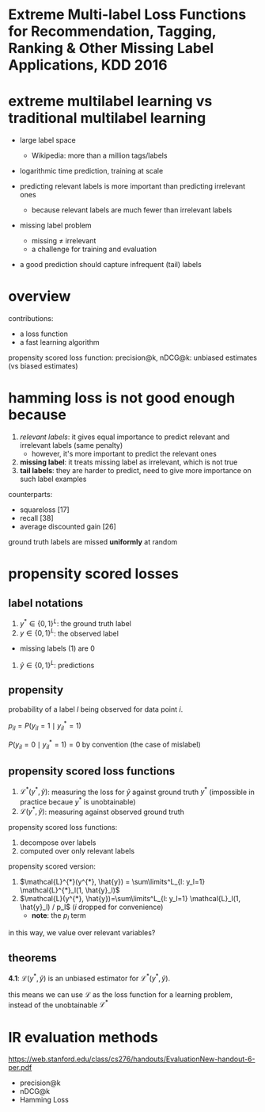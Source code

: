 # Extreme Multi-label Loss Functions for Recommendation, Tagging, Ranking & Other Missing Label Applications, KDD 2016

# extreme multilabel learning vs traditional multilabel learning

- large label space
  - Wikipedia: more than a million tags/labels
- logarithmic time prediction, training at scale

- predicting relevant labels is more important than predicting irrelevant ones
  - because relevant labels are much fewer than irrelevant labels
- missing label problem
  - missing $`\neq`$ irrelevant
  - a challenge for training and evaluation
- a good prediction should capture infrequent (tail) labels

# overview 

contributions:

- a loss function
- a fast learning algorithm

propensity scored loss function: precision@k, nDCG@k: unbiased estimates (vs biased estimates)

# hamming loss is not good enough because

1. *relevant labels*: it gives equal importance to predict relevant and irrelevant labels (same penalty)
   - however, it's more important to predict the relevant ones
2. **missing label**: it treats missing label as irrelevant, which is not true
3. **tail labels**: they are harder to predict, need to give more importance on such label examples

counterparts:

- squareloss [17]
- recall [38]
- average discounted gain [26]

ground truth labels are missed **uniformly** at random

# propensity scored losses

## label notations

1. $`y^{*} \in \{0, 1\}^L`$: the ground truth label
1. $`y \in \{0, 1\}^L`$: the observed label
  - missing labels (1) are 0
1. $`\hat{y} \in \{0, 1\}^L`$: predictions

## propensity

probability of a label $`l`$ being observed  for data point $`i`$.

$`p_{il} = P(y_{il} = 1 \mid y_{il}^{*}=1)`$

$`P(y_{il} = 0 \mid y_{il}^{*}=1)=0`$ by convention (the case of mislabel)


## propensity scored loss functions

1. $`\mathcal{L}^{*}(y^{*}, \hat{y})`$: measuring the loss for $`\hat{y}`$ against ground truth $`y^{*}`$ (impossible in practice becaue $`y^{*}`$ is unobtainable)
1. $`\mathcal{L}(y^{*}, \hat{y})`$: measuring against observed ground truth

propensity scored loss functions:

1. decompose over labels
1. computed over only relevant labels

propensity scored version:

1. $`\mathcal{L}^{*}(y^{*}, \hat{y}) = \sum\limits^L_{l: y_l=1} \mathcal{L}^{*}_l(1, \hat{y}_l)`$
1. $`\mathcal{L}(y^{*}, \hat{y})=\sum\limits^L_{l: y_l=1} \mathcal{L}_l(1, \hat{y}_l) / p_l`$ ($`i`$ dropped for convenience)
   - **note**: the $`p_l`$ term

in this way, we value over relevant variables?

## theorems 

**4.1**: $`\mathcal{L}(y^{*}, \hat{y})`$ is an unbiased estimator for $`\mathcal{L}^{*}(y^{*}, \hat{y})`$.

this means we can use $`\mathcal{L}`$ as the loss function for a learning problem, instead of the unobtainable $`\mathcal{L}^{*}`$


# IR evaluation methods

https://web.stanford.edu/class/cs276/handouts/EvaluationNew-handout-6-per.pdf

- precision@k
- nDCG@k
- Hamming Loss